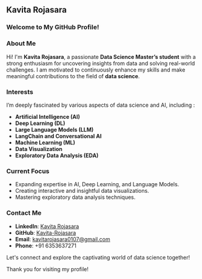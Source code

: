 ## Kavita Rojasara

### **Welcome to My GitHub Profile!**

### **About Me**  
Hi! I'm **Kavita Rojasara**, a passionate **Data Science Master’s student** with a strong enthusiasm for uncovering insights from data and solving real-world challenges. I am motivated to continuously enhance my skills and make meaningful contributions to the field of **data science**.

### **Interests**  
I’m deeply fascinated by various aspects of data science and AI, including :
- **Artificial Intelligence (AI)**  
- **Deep Learning (DL)**  
- **Large Language Models (LLM)**  
- **LangChain and Conversational AI**  
- **Machine Learning (ML)**  
- **Data Visualization**  
- **Exploratory Data Analysis (EDA)**  

### **Current Focus**  
- Expanding expertise in AI, Deep Learning, and Language Models.  
- Creating interactive and insightful data visualizations.  
- Mastering exploratory data analysis techniques.

### **Contact Me**  
- **LinkedIn**: [Kavita Rojasara](linkedin.com/in/kavitarojasara)
- **GitHub**: [Kavita-Rojasara](github.com/Kavita-Rojasara)  
- **Email**: kavitarojasara0107@gmail.com  
- **Phone**: +91 6353637271 

Let's connect and explore the captivating world of data science together!

Thank you for visiting my profile!
